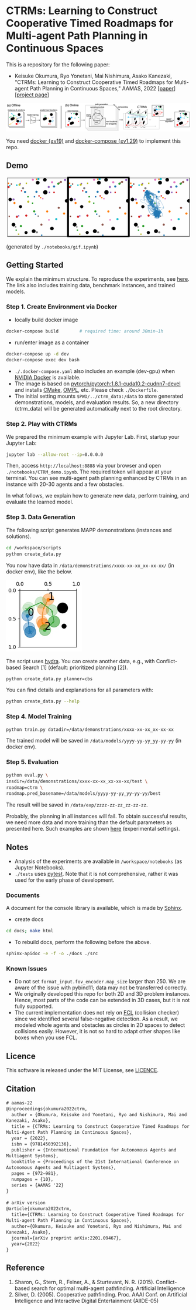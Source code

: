 # CTRMs: Learning to Construct Cooperative Timed Roadmaps for Multi-agent Path Planning in Continuous Spaces

This is a repository for the following paper:

- Keisuke Okumura, Ryo Yonetani, Mai Nishimura, Asako Kanezaki, "CTRMs: Learning to Construct Cooperative Timed Roadmaps for Multi-agent Path Planning in Continuous Spaces," AAMAS, 2022 [[paper](https://arxiv.org/abs/2201.09467)] [[project page](https://omron-sinicx.github.io/ctrm/)]

![](./assets/outline.png)

You need [docker (≥v19)](https://www.docker.com/) and [docker-compose (≥v1.29)](https://docs.docker.com/compose/) to implement this repo.

## Demo

![](./assets/demo_reduced.gif)

(generated by `./notebooks/gif.ipynb`)

## Getting Started

We explain the minimum structure. To reproduce the experiments, see [here](https://github.com/omron-sinicx/ctrm/wiki).
The link also includes training data, benchmark instances, and trained models.

### Step 1. Create Environment via Docker
- locally build docker image

```sh
docker-compose build        # required time: around 30min~1h
```

- run/enter image as a container

```sh
docker-compose up -d dev
docker-compose exec dev bash
```

- `./.docker-compose.yaml` also includes an example (dev-gpu) when [NVIDIA Docker](https://github.com/NVIDIA/nvidia-docker) is available.
- The image is based on [pytorch/pytorch:1.8.1-cuda10.2-cudnn7-devel](https://hub.docker.com/layers/pytorch/pytorch/1.8.1-cuda10.2-cudnn7-devel/images/sha256-0bb33b2f69f2af64e1c572294e3228fa423019a17aaf9bb9428e143307f307e4?context=explore) and installs [CMake](https://cmake.org/), [OMPL](https://ompl.kavrakilab.org/), etc. Please check `./Dockerfile`.
- The initial setting mounts `$PWD/../ctrm_data:/data` to store generated demonstrations, models, and evaluation results. So, a new directory (ctrm_data) will be generated automatically next to the root directory.

### Step 2. Play with CTRMs

We prepared the minimum example with Jupyter Lab.
First, startup your Jupyter Lab:

```sh
jupyter lab --allow-root --ip=0.0.0.0
```

Then, access `http://localhost:8888` via your browser and open `./notebooks/CTRM_demo.ipynb`.
The required token will appear at your terminal.
You can see multi-agent path planning enhanced by CTRMs in an instance with 20-30 agents and a few obstacles.

In what follows, we explain how to generate new data, perform training, and evaluate the learned model.

### Step 3. Data Generation

The following script generates MAPP demonstrations (instances and solutions).

```sh
cd /workspace/scripts
python create_data.py
```

You now have data in `/data/demonstrations/xxxx-xx-xx_xx-xx-xx/` (in docker env), like the below.

![](./assets/training_data_sample.jpg)


The script uses [hydra](https://hydra.cc/).
You can create another data, e.g., with Conflict-based Search [1] (default: prioritized planning [2]).

```sh
python create_data.py planner=cbs
```

You can find details and explanations for all parameters with:
```sh
python create_data.py --help
```

### Step 4. Model Training

```sh
python train.py datadir=/data/demonstrations/xxxx-xx-xx_xx-xx-xx
```

The trained model will be saved in `/data/models/yyyy-yy-yy_yy-yy-yy` (in docker env).

### Step 5. Evaluation

```sh
python eval.py \
insdir=/data/demonstrations/xxxx-xx-xx_xx-xx-xx/test \
roadmap=ctrm \
roadmap.pred_basename=/data/models/yyyy-yy-yy_yy-yy-yy/best
```

The result will be saved in `/data/exp/zzzz-zz-zz_zz-zz-zz`.

Probably, the planning in all instances will fail.
To obtain successful results, we need more data and more training than the default parameters as presented here.
Such examples are shown [here](https://github.com/omron-sinicx/ctrm/wiki) (experimental settings).

## Notes

- Analysis of the experiments are available in `/workspace/notebooks` (as Jupyter Notebooks).
- `./tests` uses [pytest](https://docs.pytest.org/).
  Note that it is not comprehensive, rather it was used for the early phase of development.

### Documents

A document for the console library is available, which is made by [Sphinx](https://www.sphinx-doc.org/en/master/).

-  create docs

```sh
cd docs; make html
```

- To rebuild docs, perform the following before the above.

```sh
sphinx-apidoc -e -f -o ./docs ./src
```

### Known Issues

 - Do not set `format_input.fov_encoder.map_size` larger than 250. We are aware of the issue with pybind11; data may not be transferred correctly.
 - We originally developed this repo for both 2D and 3D problem instances. Hence, most parts of the code can be extended in 3D cases, but it is not fully supported.
 - The current implementation does not rely on [FCL](https://github.com/flexible-collision-library/fcl) (collision checker) since we identified several false-negative detection. As a result, we modeled whole agents and obstacles as circles in 2D spaces to detect collisions easily. However, it is not so hard to adapt other shapes like boxes when you use FCL.

## Licence

This software is released under the MIT License, see [LICENCE](./LICENCE).


## Citation

```
# aamas-22
@inproceedings{okumura2022ctrm,
  author = {Okumura, Keisuke and Yonetani, Ryo and Nishimura, Mai and Kanezaki, Asako},
  title = {CTRMs: Learning to Construct Cooperative Timed Roadmaps for Multi-Agent Path Planning in Continuous Spaces},
  year = {2022},
  isbn = {9781450392136},
  publisher = {International Foundation for Autonomous Agents and Multiagent Systems},
  booktitle = {Proceedings of the 21st International Conference on Autonomous Agents and Multiagent Systems},
  pages = {972–981},
  numpages = {10},
  series = {AAMAS '22}
}

# arXiv version
@article{okumura2022ctrm,
  title={CTRMs: Learning to Construct Cooperative Timed Roadmaps for Multi-agent Path Planning in Continuous Spaces},
  author={Okumura, Keisuke and Yonetani, Ryo and Nishimura, Mai and Kanezaki, Asako},
  journal={arXiv preprint arXiv:2201.09467},
  year={2022}
}
```

## Reference
1. Sharon, G., Stern, R., Felner, A., & Sturtevant, N. R. (2015). Conflict-based search for optimal multi-agent pathfinding. Artificial Intelligence
2. Silver, D. (2005). Cooperative pathfinding. Proc. AAAI Conf. on Artificial Intelligence and Interactive Digital Entertainment (AIIDE-05)

